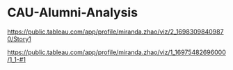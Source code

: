 # CAU-Alumni-Analysis

https://public.tableau.com/app/profile/miranda.zhao/viz/2_16983098409870/Story1

https://public.tableau.com/app/profile/miranda.zhao/viz/1_16975482696000/1_1-#1
